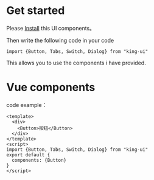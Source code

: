 # Get started
Please [Install](#/doc/install) this UI components。

Then write the following code in your code

```
import {Button, Tabs, Switch, Dialog} from "king-ui"
```

This allows you to use the components i have provided.

# Vue components

code example：

```
<template>
  <div>
    <Button>按钮</Button>
  </div>
</template>
<script>
import {Button, Tabs, Switch, Dialog} from "king-ui"
export default {
  components: {Button}
}
</script>
```